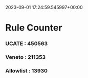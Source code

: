 2023-09-01 17:24:59.545997+00:00
# Rule Counter 
 ### UCATE : 450563

 ### Veneto : 211353

 ### Allowlist : 13930
